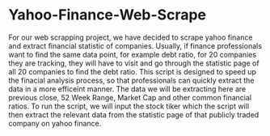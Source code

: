 # Yahoo-Finance-Web-Scrape
For our web scrapping project, we have decided to scrape yahoo finance and extract financial statistic of companies. Usually, if finance professionals want to find the same data point, for example debt ratio, for 20 companies they are tracking, they will have to visit and go through the statistic page of all 20 companies to find the debt ratio. This script is designed to speed up the finacial analysis process, so that professionals can quickly extract the data in a more efficeint manner. The data we will be extracting here are previous close, 52 Week Range, Market Cap and other common financial ratios. To run the script, we will input the stock tiker which the script will then extract the relevant data from the statistic page of that publicly traded company on yahoo finance.
